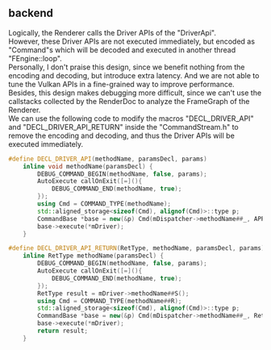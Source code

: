 

## backend

Logically, the Renderer calls the Driver APIs of the "DriverApi".  
However, these Driver APIs are not executed immediately, but encoded as "Command"s which will be decoded and executed in another thread "FEngine::loop".  
Personally, I don't praise this design, since we benefit nothing from the encoding and decoding, but introduce extra latency. And we are not able to tune the Vulkan APIs in a fine-grained way to improve performance.  
Besides, this design makes debugging more difficult, since we can't use the callstacks collected by the RenderDoc to analyze the FrameGraph of the Renderer.  
We can use the following code to modify the macros "DECL_DRIVER_API" and "DECL_DRIVER_API_RETURN" inside the "CommandStream.h" to remove the encoding and decoding, and thus the Driver APIs will be executed immediately.

```c++
#define DECL_DRIVER_API(methodName, paramsDecl, params)                                         \
    inline void methodName(paramsDecl) {                                                        \
        DEBUG_COMMAND_BEGIN(methodName, false, params);                                         \
        AutoExecute callOnExit([=](){                                                           \
            DEBUG_COMMAND_END(methodName, true);                                                \
        });                                                                                     \
        using Cmd = COMMAND_TYPE(methodName);                                                   \
        std::aligned_storage<sizeof(Cmd), alignof(Cmd)>::type p;                                \
        CommandBase *base = new(&p) Cmd(mDispatcher->methodName##_, APPLY(std::move, params));  \
        base->execute(*mDriver);                                                                \
    }

#define DECL_DRIVER_API_RETURN(RetType, methodName, paramsDecl, params)                                         \
    inline RetType methodName(paramsDecl) {                                                                     \
        DEBUG_COMMAND_BEGIN(methodName, false, params);                                                         \
        AutoExecute callOnExit([=](){                                                                           \
            DEBUG_COMMAND_END(methodName, true);                                                                \
        });                                                                                                     \
        RetType result = mDriver->methodName##S();                                                              \
        using Cmd = COMMAND_TYPE(methodName##R);                                                                \
        std::aligned_storage<sizeof(Cmd), alignof(Cmd)>::type p;                                                \
        CommandBase *base = new(&p) Cmd(mDispatcher->methodName##_, RetType(result), APPLY(std::move, params)); \
        base->execute(*mDriver);                                                                                \
        return result;                                                                                          \
    }
```
